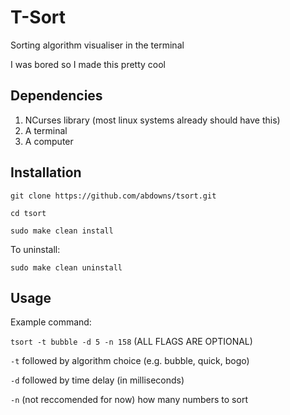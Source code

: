 # T-Sort

Sorting algorithm visualiser in the terminal

I was bored so I made this
pretty cool

## Dependencies
1. NCurses library (most linux systems already should have this)
1. A terminal
1. A computer

## Installation
`git clone https://github.com/abdowns/tsort.git`

`cd tsort`

`sudo make clean install`

To uninstall:

`sudo make clean uninstall`

## Usage

Example command:

`tsort -t bubble -d 5 -n 158` (ALL FLAGS ARE OPTIONAL)

`-t` followed by algorithm choice (e.g. bubble, quick, bogo)

`-d` followed by time delay (in milliseconds)

`-n` (not reccomended for now) how many numbers to sort